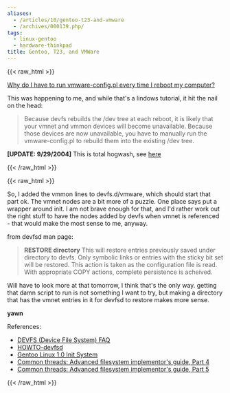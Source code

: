 ```yaml
---
aliases:
  - /articles/10/gentoo-t23-and-vmware
  - /archives/000139.php/
tags:
  - linux-gentoo
  - hardware-thinkpad
title: Gentoo, T23, and VMWare
---
```

{{< raw_html >}}
<p><a href="http://lindows.prodigydigital.com/tutorials/vmware.html">Why do I have to run vmware-config.pl every time I reboot my computer?</a></p>

<p>This was happening to me, and while that's a lindows tutorial, it hit the nail on the head:</p>

<blockquote><p>Because devfs rebuilds the /dev tree at each reboot, it is likely that your vmnet and vmmon devices will become unavailable. Because those devices are now unavailable, you have to manually run the vmware-config.pl to rebuild them into the existing /dev tree.</p></blockquote>

<p><strong>[UPDATE: 9/29/2004]</strong> This is total hogwash, see <a href="{{ site.baseurl }}{% link _posts/2003-09-29-its-alive-gentoo-and-t23.html %}">here</a></p>

{{< /raw_html >}}
<!--more-->
{{< raw_html >}}

<p>So, I added the vmmon lines to devfs.d/vmware, which should start that part ok. The vmnet nodes are a bit more of a puzzle. One place says put a wrapper around init. I am not brave enough for that, and I'd rather work out the right stuff to have the nodes added by devfs when vmnet is referenced - that would make the most sense to me, anyway.</p>

<p>from devfsd man page:</p>

<blockquote><p><strong><span class="caps">RESTORE </span>directory</strong> This will restore entries previously saved under directory to devfs. Only symbolic links or entries with the sticky bit set will be restored. This action is taken as the configuration file is read. With appropriate <span class="caps">COPY </span>actions, complete persistence is acheived.</p></blockquote>

<p>Will have to look more at that tomorrow, I think that's the only way. getting that damn script to run is not something I want to try, but making a directory that has the vmnet entries in it for devfsd to restore makes more sense.</p>

<p><strong>yawn</strong></p>

<p>References: </p>

<ul>
<li><a href="http://www.atnf.csiro.au/people/rgooch/linux/docs/devfs.html"><span class="caps">DEVFS </span>(Device File System) <span class="caps">FAQ</span></a></li>
<li><a href="http://wiki.sourcemage.org/index.php?page=HOWTO-devfsd+setup"><span class="caps">HOWTO</span>-devfsd</a></li>
<li><a href="http://www.gentoo.org/doc/en/rc-scripts.xml">Gentoo Linux 1.0 Init System</a></li>
<li><a href="http://www-106.ibm.com/developerworks/library/l-fs4.html" title="Introduction to devfs">Common threads: Advanced filesystem implementor's guide, Part 4</a></li>
<li><a href="http://www-106.ibm.com/developerworks/library/l-fs5.html" title="Setting up devfs">Common threads: Advanced filesystem implementor's guide, Part 5</a></li>
</ul>
{{< /raw_html >}}
